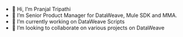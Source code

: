 - 👋 Hi, I’m Pranjal Tripathi
- 👀 I’m Senior Product Manager for DataWeave, Mule SDK and MMA.
- 🌱 I’m currently working on DataWeave Scripts
- 💞️ I’m looking to collaborate on various projects on DataWeave

<!---
Prannjall11/Prannjall11 is a ✨ special ✨ repository because its `README.md` (this file) appears on your GitHub profile.
You can click the Preview link to take a look at your changes.
--->
